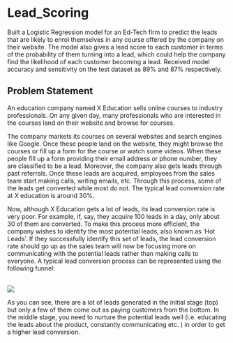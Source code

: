 # Lead_Scoring
Built a Logistic Regression model for an Ed-Tech firm to predict the leads that are likely to enrol themselves in any course offered by the company on their website. The model also gives a lead score to each customer in terms of the probability of them turning into a lead, which could help the company find the likelihood of each customer becoming a lead. Received model accuracy and sensitivity on the test dataset as 89% and 87% respectively.

## Problem Statement
An education company named X Education sells online courses to industry professionals. On any given day, many professionals who are interested in the courses land on their website and browse for courses. 

The company markets its courses on several websites and search engines like Google. Once these people land on the website, they might browse the courses or fill up a form for the course or watch some videos. When these people fill up a form providing their email address or phone number, they are classified to be a lead. Moreover, the company also gets leads through past referrals. Once these leads are acquired, employees from the sales team start making calls, writing emails, etc. Through this process, some of the leads get converted while most do not. The typical lead conversion rate at X education is around 30%. 

Now, although X Education gets a lot of leads, its lead conversion rate is very poor. For example, if, say, they acquire 100 leads in a day, only about 30 of them are converted. To make this process more efficient, the company wishes to identify the most potential leads, also known as ‘Hot Leads’. If they successfully identify this set of leads, the lead conversion rate should go up as the sales team will now be focusing more on communicating with the potential leads rather than making calls to everyone. A typical lead conversion process can be represented using the following funnel:

<br>

<img src = "https://cdn.upgrad.com/UpGrad/temp/189f213d-fade-4fe4-b506-865f1840a25a/XNote_201901081613670.jpg">

<br>

As you can see, there are a lot of leads generated in the initial stage (top) but only a few of them come out as paying customers from the bottom. In the middle stage, you need to nurture the potential leads well (i.e. educating the leads about the product, constantly communicating etc. ) in order to get a higher lead conversion.
